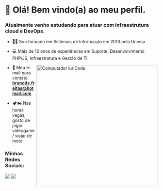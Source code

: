 <h1>👋 Olá! Bem vindo(a) ao meu perfil.</h1>
<h3>Atualmente venho estudando para atuar com infraestrutura cloud e DevOps.</h3>

- 👨‍🎓 Sou formado em Sistemas de Informação em 2013 pela Uniesp
  
- 💻 Mais de 12 anos de experiências em Suporte, Desenvolvimento PHP/JS, Infraestrutura e Gestão de TI

<img src="https://raw.githubusercontent.com/MicaelliMedeiros/micaellimedeiros/master/image/computer-illustration.png" min-width="400px" max-width="400px" width="400px" align="right" alt="Computador iuriCode">

- 📧 Meu e-mail para contato **brunods.freitas@hotmail.com**

- 🏕️🏍️ Nas horas vagas, gosto de jogar videogame / viajar de moto

<h3 align="left">Minhas Redes Sociais:</h3>
<a href="https://www.linkedin.com/in/brunodsfreitas/"> <img src="https://img.shields.io/badge/LinkedIn-0077B5?style=for-the-badge&logo=linkedin&logoColor=white" /></a>
<a href="https://www.instagram.com/brunodsfreitas/"><img src="https://img.shields.io/badge/Instagram-E4405F?style=for-the-badge&logo=instagram&logoColor=white" /></a>
